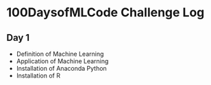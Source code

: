 # 100DaysofMLCode Challenge Log

## Day 1
* Definition of Machine Learning
* Application of Machine Learning
* Installation of Anaconda Python
* Installation of R 
